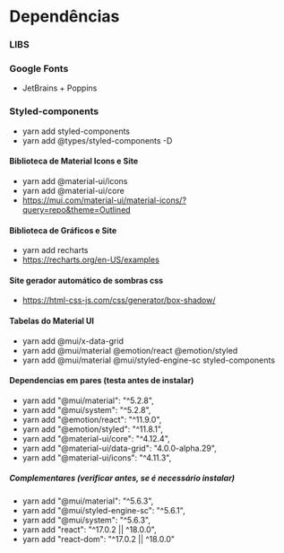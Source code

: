 # Dependências

### LIBS

### Google Fonts
- JetBrains + Poppins

### Styled-components
- yarn add styled-components
- yarn add @types/styled-components -D

#### Biblioteca de Material Icons e Site
- yarn add @material-ui/icons 
- yarn add @material-ui/core 
- https://mui.com/material-ui/material-icons/?query=repo&theme=Outlined

#### Biblioteca de Gráficos e Site
- yarn add recharts
- https://recharts.org/en-US/examples

#### Site gerador automático de sombras css
- https://html-css-js.com/css/generator/box-shadow/

#### Tabelas do Material UI 
- yarn add @mui/x-data-grid
- yarn add @mui/material @emotion/react @emotion/styled
- yarn add @mui/material @mui/styled-engine-sc styled-components

#### Dependencias em pares (testa antes de instalar)
- yarn add "@mui/material": "^5.2.8",
- yarn add "@mui/system": "^5.2.8",
- yarn add "@emotion/react": "^11.9.0",
- yarn add "@emotion/styled": "^11.8.1",
- yarn add "@material-ui/core": "^4.12.4",
- yarn add "@material-ui/data-grid": "4.0.0-alpha.29",
- yarn add "@material-ui/icons": "^4.11.3",

##### Complementares (verificar antes, se é necessário instalar)
- yarn add "@mui/material": "^5.6.3",
- yarn add "@mui/styled-engine-sc": "^5.6.1",
- yarn add "@mui/system": "^5.6.3",
- yarn add "react": "^17.0.2 || ^18.0.0",
- yarn add "react-dom": "^17.0.2 || ^18.0.0"